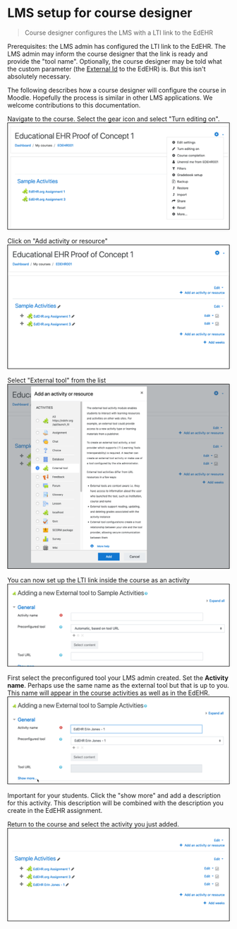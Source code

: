 # LMS setup for course designer

> Course designer configures the LMS with a LTI link to the EdEHR

Prerequisites: the LMS admin has configured the LTI link to the EdEHR. The LMS admin may inform the course designer that the link is ready and provide the "tool name".  Optionally, the course designer may be told what the custom parameter (the [External Id](/shared/definitions.md#external-id) to the EdEHR) is. But this isn't absolutely necessary.

The following describes how a course designer will configure the course in Moodle.  Hopefully the process is similar in other LMS applications. We welcome contributions to this documentation.

Navigate to the course.  Select the gear icon and select "Turn editing on".
![1]

Click on "Add activity or resource"
![2]

Select "External tool" from the list
![3]

You can now set up the LTI link inside the course as an activity
![4]

First select the preconfigured tool your LMS admin created. Set the **Activity name**.  Perhaps use the same name as the external tool but that is up to you. This name will appear in the course activities as well as in the EdEHR.
![5]

Important for your students.  Click the "show more" and add a description for this activity.  This description will be combined with the description you create in the EdEHR assignment. 

Return to the course and select the activity you just added.
![6]

[1]: ../images/moodle-course-activate-edit.png "Activate editing of course in Moodle"
[2]: ../images/moodle-course-edit-enabled.png "Editing activated"
[3]: ../images/moodle-course-add-activity.png "Add activity"
[4]: ../images/moodle-course-activity-select-start.png "Activity selection"
[5]: ../images/moodle-course-activity-select-end.png "Selected activity"
[6]: ../images/moodle-course-activity-added.png "Activity added"